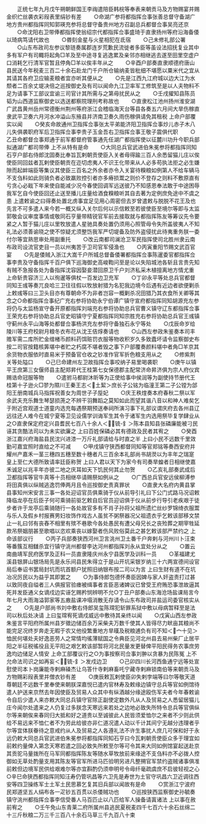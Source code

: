 <!-- { "loadSidebar": true } -->
　　正统七年九月戊午朔朝鲜国王李祹遣陪臣韩梡等奉表来朝贡马及方物赐宴并赐金织纻丝袭衣彩叚表里绢钞有差
　　○命湖广参将都指挥佥事张善总督守备湖广地方贵州都指挥同知郭瑛充参将总督守备贵州地方召副总兵都督佥事吴亮还京
　　○命沈阳右卫带俸都指挥使翁绍宗代都指挥佥事盛琦于直隶扬州等府沿海备倭以琦病笃请代故也
　　○昬刻金星与火星相犯在氐宿
　　○己未修礼部公署
　　○山东布政司左参议黎琏奏属郡连岁荒歉民流徙者多臣等虽设法招抚复业其中多有军户有司輙将起角□羊及至中途寻复逃逸累及亲邻亦相继逃去遂至田里空虚户口消耗乞行清军官暂且停角□羊以俟丰年从之
　　○辛酉户部奏直隶顺德府唐山县民送今年税麦三百二十余石赴龙门千户所仓输纳麦皆秕细不堪愿以粟米代之宜从其请其各府卫应输麦粮者宜亦听其便从之
　　○先是江西九江府城以边大江为水颓者二百余丈堤决倍之巡按御史及有司以闻命九江卫率军工修筑至是以人夫物料不足为请事下工部议宜谕三司官计其所需与之第毋扰民从之
　　○壬戌擢知县陈员韬为山西道监察御史以选送都察院理刑考称故也
　　○直隶松江池州扬州淮安湖广武昌黄州岳州常德衡州荆州等府浙江会稽临海天台等县各奏五六月间大旱伤稼直隶武平卫奏六月河水冲溢山东掖县并济南卫奏久雨伤稼俱请免其租税  上命户部覆实以闻
　　○癸亥命故通州卫指挥佥事张太平弟能济阳卫指挥佥事炒儿赤子木八儿失俱袭职府军后卫指挥佥事李贵子玉金吾右卫指挥佥事王敬子震俱代职
　　○乙丑命都督佥事郑通于前军都督府管事通先任湖广都指挥使以征麓川功升今职兵部拟通湖广都司带俸  上不从特有是命
　　○大同总兵官武进伯朱冕参将都指挥同知石亨户部右侍郎沈固奏比奉旨瓦剌朝贡使臣入关者毋得踰三百人余悉留猫儿庄以俟使臣同回兹者瓦剌使臣朝贡在迩切虑夷人不识王化带来从人必多苟执法拒之必生嫌隙而起衅端臣等集议其使臣三百名之外余者亦令入关宴待糗粮如例第人不给车辆马不支刍料如此则骑负者必致羸败控引者亦多瘠损鬻之则价不登存之则料不敷原直有亏贪心必戢下年来使自能减少况今春使回调军远送彼乃不知感恩奉法敢于中途困辱我军乞自今使臣回还止送至播儿庄量给酒食糗粮听其自去著为定例庶免途中不虞之患  上遣敕谕之曰得奏处置北虏事宜足见用心周密但去岁曾遣敕与脱脱不花王及也先言不可多遣人来今若一概又纵入关尔后何以示信敕至若彼使臣至境尔等即与太监郭敬会议审度事情或敬同石亨量带精锐官军前去接取就与都指挥陈友等筹议先令要紧之人暂于猫儿庄以里牧放遣人星驰具奏处置仍须用心照管毋令失所盖彼夷人不知礼法必须善谕晓之使不惊疑尤须整饬我军严切堤备及防外盗侵扰此待夷重务朕一委付尔等宜熟思审处用副重托
　　○改云南都司澜沧卫军民指挥使司北胜州隶云南布政司设流官吏目一员以州夷苦于卫司官军侵渔也
　　○丙寅重阳节赐文武百官宴
　　○先是倭贼入浙江大嵩千户所城总督备倭署都指挥佥事陈暹委官都指挥佥事李贵及守备指挥千百户俱下巡海御史高峻鞫问至是论以失陷城池各斩且言贵先知有贼不急报各处为备指挥沈容因娶妾潜回原卫千户刘济私采木植擅离地方情尤重  上命斩贵容济三人以徇暹等俱杖一百发边卫充军
　　○丁卯永平等处总兵官都督同知王彧等奏兀良哈三卫往往假以牧放射猎为名犯我边境今后遇有近边者欲便剿杀  上敕彧等曰三卫头目亦有尊朝命不为非者岂容一概剿杀况田猎乃其衣食所关卿等其念之○命都指挥佥事纪广充右参将协助永宁伯谭广镇守宣府都指挥同知胡源充左参将仍与太监杨宣守备开原都指挥刘端充右参将协助总兵官曹义镇守辽东都指挥佥事王荣充右参将协助总兵官史昭镇守宁夏都指挥同知宗胜充右参将协助总兵官王彧镇守蓟州永平山海等处都督佥事杨洪充左参将守备独石永宁等处
　　○戊辰命岁给陵川等王府校尉月粮冬衣布花从沈王佶焞奏请也
　　○山西左参政朱鉴奏本司丰赡军需二库所贮金缯楮币颜料药饵赃罚衣服等物收积岁久多致蠹坏请令监察御史布按二司官按籍核筭堪中者贮之朽腐不堪者毁之事下户部覆奏颜料堪中者角□羊京其余货物衣服依时直易米于预备官仓收之钞准作官军折色粮支用从之
　　○修紫荆关等处隘口
　　○己巳命建州左卫故指挥佥事咬纳子易里喝袭职
　　○庚午以镇平王庶第三女偃师县主配郑昇代王桂第七女保德郡主配常济命昇济俱为宗人府仪宾赐诰命冠服等物
　　○遣驸马都尉沐昕等为正使给事中侯润等为副使持节册代王桂第十子逊火□翏为隰川王秦王志＜土絜＞庶长子公铭为临潼王第二子公镗为郃阳王册南城兵马指挥祝善女为周世子子垕妃
　　○庆王秩煃奏本府春秋二祭以军余武夫充乐舞生琴瑟损箎之不辨干羽舞蹈之莫知如此而望其谐八音以和神人难矣乞于附近宫观道士道童内选充每遇祭期预送奉祠所演习事下礼部议谓庆府去各州县辽远往还人难今在城宁夏等卫见设儒学训诲军生其令于诸军生内选用祭毕复学肆业从之○直隶保定府定兴县耆民七百八十余人＜锍-釒＞陈本县知县张磷廉能被刁民诬其贪酷法司以为未实欲廉之  上曰百姓保磷必其有德政及民者其宥之
　　○癸酉浙江嘉兴府海盐县民沈兴进漆一万斤礼部请给与时直之半  上曰小民不远数千里效勤可嘉宜照时直给之不可减
　　○甲戌镇守狭西都督同知等官郑铭等奏西安府并耀州产嘉禾一茎三穗四五穗至数十穗者凡三百余本礼部尚书胡濙以为丰年之瑞寔  皇上至仁大德所致请率廷臣称贺  上曰人君以天下为家今有司奏旱蝗者日相继使嘉禾诚足以兆丰年亦彼二地之庆耳如天下饥民何其止勿贺
　　○乙亥礼部奏武成后卫都指挥等官牛真等十员相继卒请赐祭如例从之
　　○广西总兵官安远侯柳溥参将田真俱以纵贼逃逸罚俸两月且令巡按御史责真罪状
　　○直隶大名府内黄县掌县事知州宋安言三事一各处迎诏官员俱乘骑于仪从前导引礼曰下公门式路马况诏敕降临龙亭在后臣子何可乘骑前驱乞敕自后官员迎诏俱于仪从前步行导引老疾艰于徒步者许于龙亭后乘骑随行一各处故官多有不肖子孙将父祖所遗纻丝纱罗锦绮衣服鬻与乐人及假乡村报赛男妇妆饰作戏古人虽贫不粥祭器况父祖遗衣乎乞敕该部移文禁止一礼曰邻有丧舂不相里有殡不巷歌今各处愚民有遭父母兄长之丧殓葬之期宰牲延款吊祭姻朋甚至歌唱以恣欢乘丧以嫁娶者伤风败俗莫此之甚乞敕该部严禁约之  上命该部议行
　　○丙子兵部奏狭西河州卫言洮州卫土番千户奔剌与河州川卜汪束等番簇互相讎杀宜行镇守洮州都督李达河州都指挥刘永从宜处分从之
　　○置云南曲靖军民府医学及正科一员直隶隆庆州永宁县医学及训科一员
　　○革福建尤溪县银屏山银场局先是永乐间县民朱得立于是山开坑采银岁纳三十六两宣德间设官局后奉诏书罢局封坑而坑首额户犹照旧纳银布按二司以为言  上曰生财有道不在坑冶况厉民以为益乎其即罢之
　　○为事侍郎包德怀奏臣因婢与家人奸盗责打过甚以致同夜自缢者三人俱报官验瘗被缉事者言臣恶诸婢议已曾受王府贿恐事泄故逼其死并发臣通义女谪戍边实诬乞赐矜悯辨明不允○丁丑户部奏山东海沧场盐课局言今年七月大雨海溢郭家等五廒盐课冲塌消散无存请令山东布政司并盐运司委官核实从之
　　○先是户部尚书刘中敷右侍郎吴玺陈瑺犯斩罪系狱中敷以母病暂释至是法司以秋后处决请  上曰玺瑺宥死谪戍威远中敷待其亲终以闻
　　○戊寅山西左参政朱鉴言平阳府所属州县岁徵边储百余万采柴夫万数千使其人皆得尽力畎亩其粮尚不能完足况终岁奔走无暇于农又他役繁重地方旱暵及税粮逋负有司不知＜宀十见＞恤民何堪处夫好逸恶劳人之常情均徭薄赋国之令典臣见河北州县去易州柴厂止居平阳之半征税徭役且无平阳之艰乞敕该部暂将河北民量发更替俾平阳民得务农事庶劳逸均边储足人情安  上命工部覆议行之○为事按察司佥事刘翀以贪暴为民陈冤  上不允命法司识之如再妄＜锍-釒＞发戍边卫
　　○己卯四川长河西鱼通宁远等处宣慰使司本卜岗廉能寺剌麻磉杰让乌答什寺剌麻畜吒宁藏寺剌麻锁南伯等来朝贡马及方物赐彩叚表里并僧衣钞有差
　　○庚辰敕瓦剌使臣卯失剌孛端等曰尔等敬天道尊朝廷不远数千里奉使来朝朕深嘉悦已遣内官林寿及敕缘边镇守总兵等官如例馆待遣人护送来京然去年因使臣及贸易人众其中有纵酒越分缘途殴伤军夫者今年春敕谕令自后少遣人来亦敕大同总兵镇守官除正副使定数外凡从人及贸易之人悉留居猫儿庄今闻尔处遣来之人仍复过多朕念天寒远来若处之边地必致失所特令总兵等官俱纵尔等来朝俟来春同归大抵和好之道贵以至诚彼此人民皆须爱恤尔之来者不少则此供给不易远来不恤仁者不为劳此给彼亦非仁道况遣人动以千计其间宁无越分违理者乎尔等宜体朕眷待之意戒约从人及贸易之人各遵礼法不许生事扰人庶几可保和好于永远仍敕大同总兵官武进伯朱冕参将都指挥同知石亨曰今瓦剌朝贡使臣众多于理宜如前敕约量俾入第念天寒若遣之回必致失所敕至尔等可令其来大同如例馆宴起送赴京其贡驼马量拨所在马军同都指挥陈友等随水草牧放前来缘途不支刍料亦不必拨人控御如无草处酌量支用其陈友等官军所进马匹验明另进凡整搠官军禁约盗贼诸事俱准前敕但边境军民供给艰难尔等亦宜斟酌仍须申明号令毋纤毫疏虞庶不启彼轻视之心○辛巳命狭西都指挥同知汪寿仍管巩昌等六卫先是寿世为土官守巩昌六卫近调往西安等四卫操练军士土军土民思慕乞复其旧兵部以闻故有是命
　　○赏浙江宁波府民郑道坚五人绢布各一疋钞五百贯以杀倭贼功也
　　○巡按狭西监察御史孙毓奏镇守洮州都指挥佥事李信受番人马百匹止以八匹给军人操备请寘诸法  上以事在赦前宥之
　　○壬午免山东青莱二府所属州县逃民夏税麦四千七百六十余石丝绵二十三斤秋粮二万三千三百八十余石马草三千九百八十束
